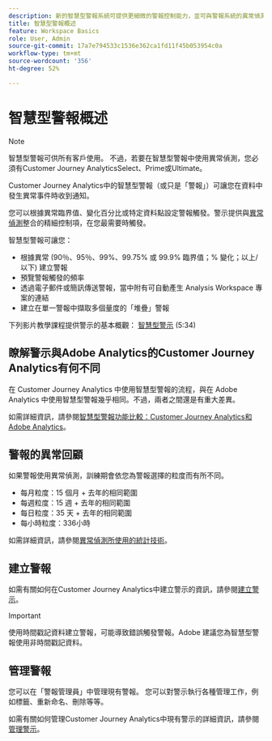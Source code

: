 ```yaml
---
description: 新的智慧型警報系統可提供更細微的警報控制能力，並可與警報系統的異常偵測整合。
title: 智慧型警報概述
feature: Workspace Basics
role: User, Admin
source-git-commit: 17a7e794533c1536e362ca1fd11f45b053954c0a
workflow-type: tm+mt
source-wordcount: '356'
ht-degree: 52%

---
```


# 智慧型警報概述

>[!NOTE]
>
>智慧型警報可供所有客戶使用。 不過，若要在智慧型警報中使用異常偵測，您必須有Customer Journey AnalyticsSelect、Prime或Ultimate。

Customer Journey Analytics中的智慧型警報（或只是「警報」）可讓您在資料中發生異常事件時收到通知。

您可以根據異常臨界值、變化百分比或特定資料點設定警報觸發。警示提供與[異常偵測](/help/analysis-workspace/c-anomaly-detection/anomaly-detection.md)整合的精細控制項，在您最需要時觸發。

智慧型警報可讓您：

* 根據異常 (90％、95％、99%、99.75% 或 99.9% 臨界值；% 變化；以上/以下) 建立警報
* 預覽警報觸發的頻率
* 透過電子郵件或簡訊傳送警報，當中附有可自動產生 Analysis Workspace 專案的連結
* 建立在單一警報中擷取多個量度的「堆疊」警報

下列影片教學課程提供警示的基本概觀： [智慧型警示](https://experienceleague.adobe.com/docs/analytics-learn/tutorials/data-science/intelligent-alerts.html) (5:34)

## 瞭解警示與Adobe Analytics的Customer Journey Analytics有何不同

在 Customer Journey Analytics 中使用智慧型警報的流程，與在 Adobe Analytics 中使用智慧型警報幾乎相同。不過，兩者之間還是有重大差異。

如需詳細資訊，請參閱[智慧型警報功能比較：Customer Journey Analytics和Adobe Analytics](/help/analysis-workspace/c-intelligent-alerts/alerts-feature-comparison.md)。

## 警報的異常回顧

如果警報使用異常偵測，訓練期會依您為警報選擇的粒度而有所不同。

* 每月粒度：15 個月 + 去年的相同範圍
* 每週粒度：15 週 + 去年的相同範圍
* 每日粒度：35 天 + 去年的相同範圍
* 每小時粒度：336小時

如需詳細資訊，請參閱[異常偵測所使用的統計技術](/help/analysis-workspace/c-anomaly-detection/statistics-anomaly-detection.md)。

## 建立警報

如需有關如何在Customer Journey Analytics中建立警示的資訊，請參閱[建立警示](/help/analysis-workspace/c-intelligent-alerts/alert-builder.md)。

>[!IMPORTANT]
>
>使用時間戳記資料建立警報，可能導致錯誤觸發警報。Adobe 建議您為智慧型警報使用非時間戳記資料。

## 管理警報

您可以在「警報管理員」中管理現有警報。 您可以對警示執行各種管理工作，例如標籤、重新命名、刪除等等。

如需有關如何管理Customer Journey Analytics中現有警示的詳細資訊，請參閱[管理警示](/help/analysis-workspace/c-intelligent-alerts/alert-manager.md)。

